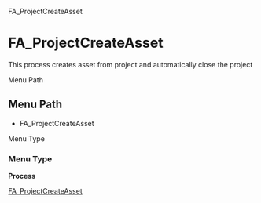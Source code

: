 
FA_ProjectCreateAsset
# FA_ProjectCreateAsset


This process creates asset from project and automatically close the project

Menu Path
## Menu Path



- FA_ProjectCreateAsset

Menu Type
### Menu Type

**Process**


[FA_ProjectCreateAsset](../../functional-guide/window/process-fa_projectcreateasset.md)